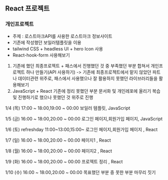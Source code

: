 ## React 프로젝트

### 개인프로젝트

- 주제 : 로스트아크API를 사용한 로스트아크 정보사이트
- 기존에 작성했던 보일러템플릿을 이용
- tailwind CSS + headless UI + hero Icon 사용
- React-hook-form 사용해보기

1. 기존에 했던 최종프로젝트 + 패스에서 진행했던 것 중 부족했던 부분 합쳐서 개인프로젝트 하나 만들기(API 사용하기)
   -> 기존에 최종프로젝트에서 맡지 않았던 파트나 데이터관련 위주로, 패스에서 사용했으나 잘 활용하지 못했던 라이브러리들을 활용해보기
2. JavaScript + React 기존에 정리 못했던 부분 문서화 및 개인레포에 올리기
   복습 및 진행하기로 했으나 못했던 것 위주로 진행

1/4 (목)
17:00 ~ 18:00,19:00 ~ 00:00
보일러 템플릿, JavaScript

1/5 (금)
16:00 ~ 18:00,20:00 ~ 00:00
로그인 페이지,회원가입 페이지, JavaScript

1/6 (토)
refreshday
11:00~13:00,15:00~
로그인 페이지,회원가입 페이지 , React

1/7 (일)
16:00 ~ 18:00,20:00 ~ 00:00
페이지1 , React

1/8 (월)
16:00 ~ 18:00,20:00 ~ 00:00
페이지2 , React

1/9 (화)
16:00 ~ 18:00,20:00 ~ 00:00
프로젝트 정리 , React

1/10 (수)
16:00 ~ 18:00,20:00 ~ 00:00
목표했던 부분 중 못한 부분 마무리 짓기
